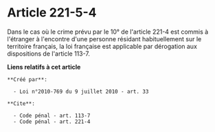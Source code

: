 # Article 221-5-4

Dans le cas où le crime prévu par le 10° de l'article 221-4 est commis à l'étranger à l'encontre d'une personne résidant
habituellement sur le territoire français, la loi française est applicable par dérogation aux dispositions de l'article
113-7.

**Liens relatifs à cet article**

	**Créé par**:

	  - Loi n°2010-769 du 9 juillet 2010 - art. 33

	**Cite**:

	  - Code pénal - art. 113-7
	  - Code pénal - art. 221-4
